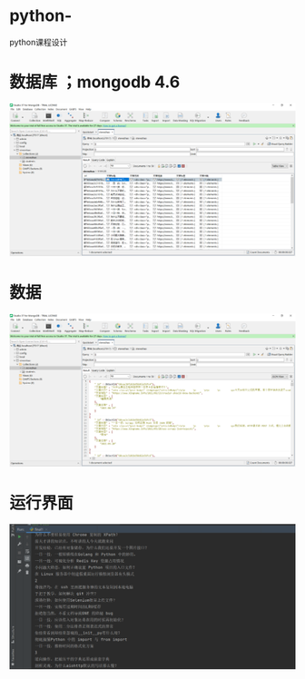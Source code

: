 # python-
python课程设计
# 数据库 ；mongodb 4.6
![img.png](img.png)
# 数据
![img_1.png](img_1.png)
# 运行界面
![img_2.png](img_2.png)
